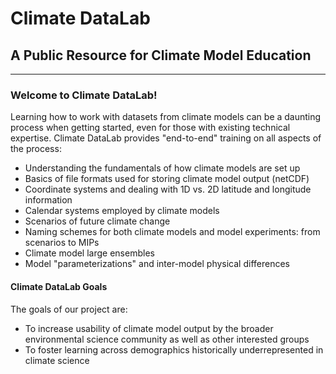 # Climate DataLab

## A Public Resource for Climate Model Education

---------------------------

### Welcome to Climate DataLab!

Learning how to work with datasets from climate models can be a daunting process when getting started, even for those with existing technical expertise. Climate DataLab provides "end-to-end" training on all aspects of the process:
- Understanding the fundamentals of how climate models are set up
- Basics of file formats used for storing climate model output (netCDF)
- Coordinate systems and dealing with 1D vs. 2D latitude and longitude information
- Calendar systems employed by climate models
- Scenarios of future climate change
- Naming schemes for both climate models and model experiments: from scenarios to MIPs
- Climate model large ensembles
- Model "parameterizations" and inter-model physical differences


#### Climate DataLab Goals
The goals of our project are:
- To increase usability of climate model output by the broader environmental science community as well as other interested groups
- To foster learning across demographics historically underrepresented in climate science 
